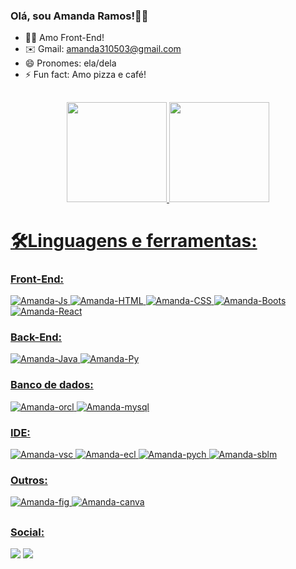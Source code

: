 ### Olá, sou Amanda Ramos!🙋‍♀️

- 👩‍💻 Amo Front-End!
- ✉️ Gmail: amanda310503@gmail.com
- 😄 Pronomes: ela/dela
- ⚡ Fun fact: Amo pizza e café!

##

<div align="center">
  <a href="https://github.com/4m4nd4">
  <img height="160em" src="https://github-readme-stats.vercel.app/api?username=4m4nd4&show_icons=true&theme=dracula&include_all_commits=true&count_private=true"/>
  <img height="160em" src="https://github-readme-stats.vercel.app/api/top-langs/?username=4m4nd4&layout=compact&langs_count=7&theme=dracula"/>
</div>

  ##
# 🛠️Linguagens e ferramentas:
  
### Front-End:
<div>
  <img alt="Amanda-Js" src="https://img.shields.io/badge/JavaScript-F7DF1E?style=for-the-badge&logo=javascript&logoColor=black" target="_blank">
  <img alt="Amanda-HTML" src="https://img.shields.io/badge/HTML5-E34F26?style=for-the-badge&logo=html5&logoColor=white" target="_blank">
  <img alt="Amanda-CSS" src="https://img.shields.io/badge/CSS3-1572B6?style=for-the-badge&logo=css3&logoColor=white" target="_blank">
  <img alt="Amanda-Boots" src="https://img.shields.io/badge/Bootstrap-563D7C?style=for-the-badge&logo=bootstrap&logoColor=white" target="_blank">
  <img alt="Amanda-React" src="https://img.shields.io/badge/React-20232A?style=for-the-badge&logo=react&logoColor=61DAFB" target="_blank">
</div>
 
### Back-End:
<div>
  <img alt="Amanda-Java" src="https://img.shields.io/badge/Java-ED8B00?style=for-the-badge&logo=java&logoColor=white" target="_blank">
  <img alt="Amanda-Py" src="https://img.shields.io/badge/Python-3776AB?style=for-the-badge&logo=python&logoColor=white" target="_blank">
</div>
  
### Banco de dados:
<div>
  <img alt="Amanda-orcl" src="https://img.shields.io/badge/Oracle-F80000?style=for-the-badge&logo=oracle&logoColor=white" target="_blank">
  <img alt="Amanda-mysql" src="https://img.shields.io/badge/MySQL-00000F?style=for-the-badge&logo=mysql&logoColor=white" target="_blank">
</div>
  
### IDE:
<div>
  <img alt="Amanda-vsc" src="https://img.shields.io/badge/Visual%20Studio%20Code-0078d7.svg?style=for-the-badge&logo=visual-studio-code&logoColor=white" target="_blank">
  <img alt="Amanda-ecl" src="https://img.shields.io/badge/Eclipse-FE7A16.svg?style=for-the-badge&logo=Eclipse&logoColor=white" target="_blank">
  <img alt="Amanda-pych" src="https://img.shields.io/badge/pycharm-143?style=for-the-badge&logo=pycharm&logoColor=black&color=black&labelColor=green" target="_blank">
  <img alt="Amanda-sblm" src="https://img.shields.io/badge/sublime_text-%23575757.svg?style=for-the-badge&logo=sublime-text&logoColor=important" target="_blank">
</div>

### Outros:
<div>
  <img alt="Amanda-fig" src="https://img.shields.io/badge/figma-%23F24E1E.svg?style=for-the-badge&logo=figma&logoColor=white" target="_blank">
  <img alt="Amanda-canva" src="https://img.shields.io/badge/Canva-%2300C4CC.svg?style=for-the-badge&logo=Canva&logoColor=white" target="_blank">
</div>
  
##
### Social:
<div> 
  <a href="https://www.instagram.com/amandrs.ramos/" target="_blank"><img src="https://img.shields.io/badge/-Instagram-%23E4405F?style=for-the-badge&logo=instagram&logoColor=white" target="_blank"></a>
  <a href="https://www.linkedin.com/in/amanda-ramos-da-silva-8406b8219/" target="_blank"><img src="https://img.shields.io/badge/-LinkedIn-%230077B5?style=for-the-badge&logo=linkedin&logoColor=white" target="_blank"></a> 
 
</div>
